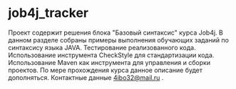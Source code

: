 # job4j_tracker
Проект содержит решения блока "Базовый синтаксис" курса Job4j.
В данном разделе собраны примеры выполнения обучающих заданий по синтаксису языка JAVA. 
Тестирование реализованного кода.
Использование инструмента CheckStyle для стандартизации кода.
Использование Maven как инструмента для управления и сборки проектов.
По мере прохождения курса данное описание будет дополняться.
Контактные данные 4ibo32@mail.ru .